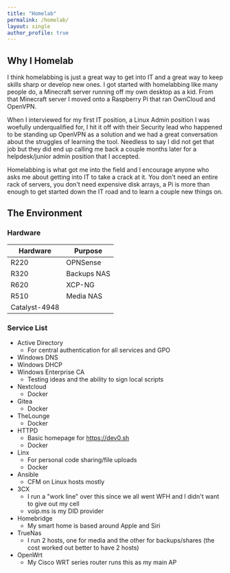 ```yaml
---
title: "Homelab"
permalink: /homelab/
layout: single
author_profile: true
---
```

## Why I Homelab
I think homelabbing is just a great way to get into IT and a great way to keep skills sharp or develop new ones. I got started with homelabbing like many people do, a Minecraft server running off my own desktop as a kid. From that Minecraft server I moved onto a Raspberry Pi that ran OwnCloud and OpenVPN. 

When I interviewed for my first IT position, a Linux Admin position I was woefully underqualified for, I hit it off with their Security lead who happened to be standing up OpenVPN as a solution and we had a great conversation about the struggles of learning the tool. Needless to say I did not get that job but they did end up calling me back a couple months later for a helpdesk/junior admin position that I accepted. 

Homelabbing is what got me into the field and I encourage anyone who asks me about getting into IT to take a crack at it. You don't need an entire rack of servers, you don't need expensive disk arrays, a Pi is more than enough to get started down the IT road and to learn a couple new things on.

## The Environment
### Hardware

| Hardware      | Purpose     |
| ------------- | ----------- |
| R220          | OPNSense    |
| R320          | Backups NAS |
| R620          | XCP-NG      |
| R510          | Media NAS   |
| Catalyst-4948 |             |

### Service List
* Active Directory
    * For central authentication for all services and GPO
* Windows DNS
* Windows DHCP
* Windows Enterprise CA
    * Testing ideas and the ability to sign local scripts
* Nextcloud
    * Docker
* Gitea
    * Docker
* TheLounge
    * Docker
* HTTPD
    * Basic homepage for https://dev0.sh
    * Docker
* Linx
    * For personal code sharing/file uploads
    * Docker
* Ansible
    * CFM on Linux hosts mostly
* 3CX
    * I run a "work line" over this since we all went WFH and I didn't want to give out my cell
    * voip.ms is my DID provider
* Homebridge
    * My smart home is based around Apple and Siri
* TrueNas
    * I run 2 hosts, one for media and the other for backups/shares (the cost worked out better to have 2 hosts)
* OpenWrt
    * My Cisco WRT series router runs this as my main AP